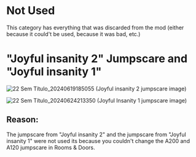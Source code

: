 # Not Used
This category has everything that was discarded from the mod (either because it could't be used, because it was bad, etc.)

# "Joyful insanity 2" Jumpscare and "Joyful insanity 1"
![22 Sem Título_20240619185055](https://github.com/Redstel/Lunar-rooms-wiki/assets/168801295/2b6c0370-f1f3-45cc-abf4-61b86dcd0330)
(Joyful insanity 2 jumpscare image)

![22 Sem Título_20240624213350](https://github.com/Redstel/Lunar-rooms-wiki/assets/168801295/258e265f-a077-4666-ac5c-e69d8e8a602a)
(Joyful Insanity 1 jumpscare image)


## Reason:
The jumpscare from "Joyful insanity 2" and the jumpscare from "Joyful insanity 1" were not used its because you couldn't change the A200 and A120 jumpscare in Rooms & Doors.
